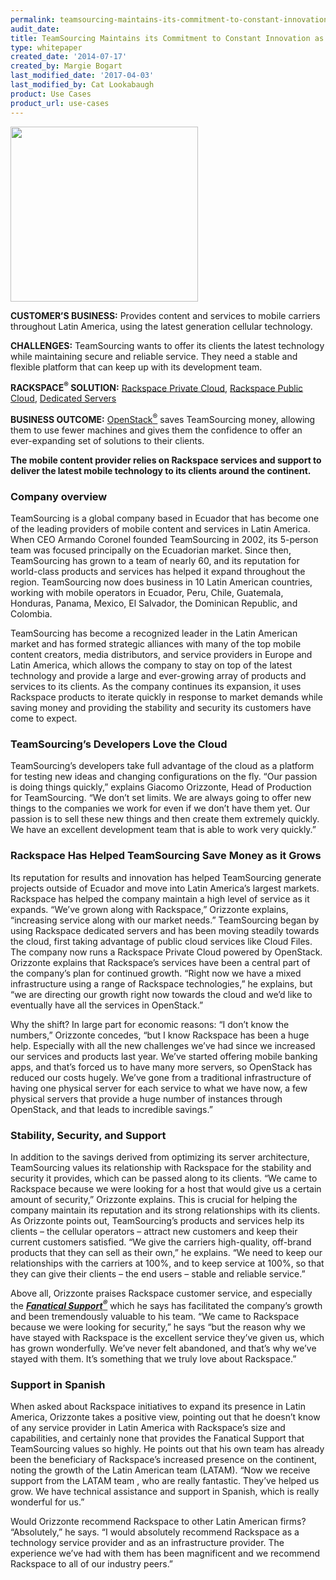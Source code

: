 ```yaml
---
permalink: teamsourcing-maintains-its-commitment-to-constant-innovation-as-it-expands-its-business/
audit_date:
title: TeamSourcing Maintains its Commitment to Constant Innovation as it Expands its Business Throughout Latin America
type: whitepaper
created_date: '2014-07-17'
created_by: Margie Bogart
last_modified_date: '2017-04-03'
last_modified_by: Cat Lookabaugh
product: Use Cases
product_url: use-cases
---
```


<a href="http://www.teamsourcing.com.ec/webteam/index.php">
   <img src="{% asset_path use-cases/teamsourcing-maintains-its-commitment-to-constant-innovation-as-it-expands-its-business/TeamSourcinglogo.jpg %}" width="300" height="280" />
</a>

**CUSTOMER’S BUSINESS:** Provides content and services to mobile
carriers throughout Latin America, using the latest generation cellular
technology.

**CHALLENGES:** TeamSourcing wants to offer its clients the latest
technology while maintaining secure and reliable service. They need a
stable and flexible platform that can keep up with its development team.

**RACKSPACE<sup>&reg;</sup> SOLUTION:** [Rackspace Private
Cloud](http://www.rackspace.com/cloud/private/), [Rackspace Public
Cloud](http://www.rackspace.com/cloud/), [Dedicated
Servers](http://www.rackspace.com/managed-hosting/dedicated-servers/)

**BUSINESS OUTCOME:**
[OpenStack<sup>&reg;</sup>](http://www.rackspace.com/cloud/private/openstack_software/)
saves TeamSourcing money, allowing them to use fewer machines and gives
them the confidence to offer an ever-expanding set of solutions to their
clients.

**The mobile content provider relies on Rackspace services and support to
deliver the latest mobile technology to its clients around the continent.**

### Company overview

TeamSourcing is a global company based in Ecuador that has become one of
the leading providers of mobile content and services in Latin America.
When CEO Armando Coronel founded TeamSourcing in 2002, its 5-person team
was focused principally on the Ecuadorian market. Since then,
TeamSourcing has grown to a team of nearly 60, and its reputation for
world-class products and services has helped it expand throughout the
region. TeamSourcing now does business in 10 Latin American countries,
working with mobile operators in Ecuador, Peru, Chile, Guatemala,
Honduras, Panama, Mexico, El Salvador, the Dominican Republic, and
Colombia.

TeamSourcing has become a recognized leader in the Latin American market
and has formed strategic alliances with many of the top mobile content
creators, media distributors, and service providers in Europe and Latin
America, which allows the company to stay on top of the latest
technology and provide a large and ever-growing array of products and
services to its clients. As the company continues its expansion, it uses
Rackspace products to iterate quickly in response to market demands
while saving money and providing the stability and security its
customers have come to expect.

### TeamSourcing’s Developers Love the Cloud

TeamSourcing’s developers take full advantage of the cloud as a platform
for testing new ideas and changing configurations on the fly. “Our
passion is doing things quickly,” explains Giacomo Orizzonte, Head of
Production for TeamSourcing. “We don’t set limits. We are always going
to offer new things to the companies we work for even if we don’t have
them yet. Our passion is to sell these new things and then create them
extremely quickly. We have an excellent development team that is able to
work very quickly.”

### Rackspace Has Helped TeamSourcing Save Money as it Grows

Its reputation for results and innovation has helped TeamSourcing
generate projects outside of Ecuador and move into Latin America’s
largest markets. Rackspace has helped the company maintain a high level
of service as it expands. “We’ve grown along with Rackspace,” Orizzonte
explains, “increasing service along with our market needs.” TeamSourcing
began by using Rackspace dedicated servers and has been moving steadily
towards the cloud, first taking advantage of public cloud services like
Cloud Files. The company now runs a Rackspace Private Cloud powered by
OpenStack. Orizzonte explains that Rackspace’s services have been a
central part of the company’s plan for continued growth. “Right now we
have a mixed infrastructure using a range of Rackspace technologies,” he
explains, but “we are directing our growth right now towards the cloud
and we’d like to eventually have all the services in OpenStack.”

Why the shift? In large part for economic reasons: “I don’t know the
numbers,” Orizzonte concedes, “but I know Rackspace has been a huge
help. Especially with all the new challenges we’ve had since we
increased our services and products last year. We’ve started offering
mobile banking apps, and that’s forced us to have many more servers, so
OpenStack has reduced our costs hugely. We’ve gone from a traditional
infrastructure of having one physical server for each service to what we
have now, a few physical servers that provide a huge number of instances
through OpenStack, and that leads to incredible savings.”

### Stability, Security, and Support

In addition to the savings derived from optimizing its server
architecture, TeamSourcing values its relationship with Rackspace for
the stability and security it provides, which can be passed along to its
clients. “We came to Rackspace because we were looking for a host that
would give us a certain amount of security,” Orizzonte explains. This is
crucial for helping the company maintain its reputation and its strong
relationships with its clients. As Orizzonte points out, TeamSourcing’s
products and services help its clients – the cellular operators –
attract new customers and keep their current customers satisfied. “We
give the carriers high-quality, off-brand products that they can sell
as their own,” he explains. “We need to keep our relationships with the
carriers at 100%, and to keep service at 100%, so that they can give
their clients – the end users – stable and reliable service.”

Above all, Orizzonte praises Rackspace customer service, and especially
the [***Fanatical Support<sup>&reg;</sup>***](http://www.rackspace.com/about/whyrackspace/)
which he says has facilitated the company’s growth and been tremendously
valuable to his team. “We came to Rackspace because we were looking for
security,” he says “but the reason why we have stayed with Rackspace is
the excellent service they’ve given us, which has grown wonderfully.
We’ve never felt abandoned, and that’s why we’ve stayed with them. It’s
something that we truly love about Rackspace.”

### Support in Spanish

When asked about Rackspace initiatives to expand its presence in Latin
America, Orizzonte takes a positive view, pointing out that he doesn’t
know of any service provider in Latin America with Rackspace’s size and
capabilities, and certainly none that provides the Fanatical Support
that TeamSourcing values so highly. He points out that his own team has
already been the beneficiary of Rackspace’s increased presence on the
continent, noting the growth of the Latin American team (LATAM). “Now we
receive support from the LATAM team , who are really fantastic. They’ve
helped us grow. We have technical assistance and support in Spanish,
which is really wonderful for us.”

Would Orizzonte recommend Rackspace to other Latin American firms?
“Absolutely,” he says. “I would absolutely recommend Rackspace as a
technology service provider and as an infrastructure provider. The
experience we’ve had with them has been magnificent and we recommend
Rackspace to all of our industry peers.”
